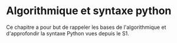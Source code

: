 # Algorithmique et syntaxe python

Ce chapitre a pour but de rappeler les bases de l'algorithmique et d'approfondir la syntaxe Python vues depuis le S1.
```{tableofcontents}
```
